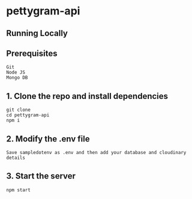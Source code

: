 # pettygram-api

##  Running Locally

##  Prerequisites
```
Git
Node JS
Mongo DB
```
##  1. Clone the repo and install dependencies
```
git clone 
cd pettygram-api
npm i
```
## 2. Modify the .env file
```
Save sampledotenv as .env and then add your database and cloudinary details
```
##  3. Start the server
```
npm start
```
